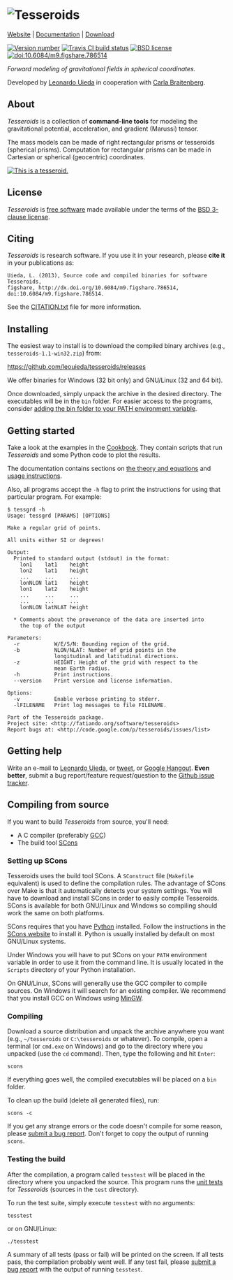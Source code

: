 # ![Tesseroids](https://raw.githubusercontent.com/leouieda/tesseroids/master/doc/_static/banner.png)

[Website](http://www.leouieda.com/tesseroids/) |
[Documentation](http://tesseroids.readthedocs.org/) |
[Download](https://github.com/leouieda/tesseroids/releases)

[![Version number](http://img.shields.io/github/release/leouieda/tesseroids.svg?style=flat)](https://github.com/leouieda/tesseroids/releases)
[![Travis CI build status](http://img.shields.io/travis/leouieda/tesseroids.svg?style=flat)](https://travis-ci.org/leouieda/tesseroids)
[![BSD license](http://img.shields.io/badge/license-BSD-lightgrey.svg?style=flat)](https://github.com/leouieda/tesseroids/blob/master/LICENSE.txt)
[![doi:10.6084/m9.figshare.786514](http://img.shields.io/badge/doi-10.6084/m9.figshare.786514-blue.svg?style=flat)](http://dx.doi.org/10.6084/m9.figshare.786514)

*Forward modeling of gravitational fields in spherical coordinates.*

Developed by [Leonardo Uieda](http://www.leouieda.com)
in cooperation with [Carla Braitenberg](http://lithoflex.org/).

## About

*Tesseroids* is a collection of **command-line tools**
for modeling the gravitational potential, acceleration, and
gradient (Marussi) tensor.

The mass models can be made of right rectangular prisms or tesseroids
(spherical prisms).
Computation for rectangular prisms can be made in Cartesian or spherical
(geocentric) coordinates.

[![This is a tesseroid.](https://raw.githubusercontent.com/leouieda/tesseroids/master/doc/_static/tesseroid.png)](http://tesseroids.readthedocs.org/en/latest/theory.html#what-is-a-tesseroid-anyway)

## License

*Tesseroids* is [free software](http://www.fsf.org/about/what-is-free-software)
made available under the terms of the
[BSD 3-clause license](https://github.com/leouieda/tesseroids/blob/master/LICENSE.txt).

## Citing

*Tesseroids* is research software.
If you use it in your research,
please **cite it** in your publications as:

    Uieda, L. (2013), Source code and compiled binaries for software Tesseroids,
    figshare, http://dx.doi.org/10.6084/m9.figshare.786514,
    doi:10.6084/m9.figshare.786514.

See the
[CITATION.txt](https://github.com/leouieda/tesseroids/blob/master/LICENSE.txt)
file for more information.

## Installing

The easiest way to install is to download the compiled binary archives
(e.g., `tesseroids-1.1-win32.zip`) from:

https://github.com/leouieda/tesseroids/releases

We offer binaries for Windows (32 bit only)
and GNU/Linux (32 and 64 bit).

Once downloaded, simply unpack the archive in the desired directory.
The executables will be in the `bin` folder.
For easier access to the programs, consider
[adding the bin folder to your PATH environment
variable](http://www.computerhope.com/issues/ch000549.htm).

## Getting started

Take a look at the examples in the
[Cookbook](http://tesseroids.readthedocs.org/en/latest/cookbook.html).
They contain scripts that run *Tesseroids* and some Python code to plot the
results.

The documentation contains sections on
[the theory and equations](http://tesseroids.readthedocs.org/en/latest/theory.html)
and [usage instructions](http://tesseroids.readthedocs.org/en/latest/usage.html).

Also, all programs accept the `-h` flag to print the instructions for using
that particular program. For example:

    $ tessgrd -h
    Usage: tessgrd [PARAMS] [OPTIONS]

    Make a regular grid of points.

    All units either SI or degrees!

    Output:
      Printed to standard output (stdout) in the format:
        lon1    lat1    height
        lon2    lat1    height
        ...     ...     ...
        lonNLON lat1    height
        lon1    lat2    height
        ...     ...     ...
        ...     ...     ...
        lonNLON latNLAT height

      * Comments about the provenance of the data are inserted into
        the top of the output

    Parameters:
      -r           W/E/S/N: Bounding region of the grid.
      -b           NLON/NLAT: Number of grid points in the
                   longitudinal and latitudinal directions.
      -z           HEIGHT: Height of the grid with respect to the
                   mean Earth radius.
      -h           Print instructions.
      --version    Print version and license information.

    Options:
      -v           Enable verbose printing to stderr.
      -lFILENAME   Print log messages to file FILENAME.

    Part of the Tesseroids package.
    Project site: <http://fatiando.org/software/tesseroids>
    Report bugs at: <http://code.google.com/p/tesseroids/issues/list>


## Getting help

Write an e-mail to [Leonardo Uieda](http://www.leouieda.com/),
or [tweet](https://twitter.com/leouieda),
or [Google Hangout](https://plus.google.com/+LeonardoUieda).
**Even better**, submit a bug report/feature request/question to the
[Github issue tracker](https://github.com/leouieda/tesseroids/issues).

## Compiling from source

If you want to build *Tesseroids* from source, you'll need:

* A C compiler (preferably [GCC](http://gcc.gnu.org))
* The build tool [SCons](http://www.scons.org/)

### Setting up SCons

Tesseroids uses the build tool SCons.
A `SConstruct` file (`Makefile` equivalent)
is used to define the compilation rules.
The advantage of SCons over Make is that it automatically detects your system
settings.
You will have to download and install SCons
in order to easily compile Tesseroids.
SCons is available for both GNU/Linux and Windows
so compiling should work the same on both platforms.

SCons requires that you have [Python](http://www.python.org) installed.
Follow the instructions in the [SCons website](http://www.scons.org/)
to install it.
Python is usually installed by default on most GNU/Linux systems.

Under Windows you will have to put SCons on
your `PATH` environment variable
in order to use it from the command line.
It is usually located in the `Scripts` directory of your Python installation.

On GNU/Linux, SCons will generally use
the GCC compiler to compile sources.
On Windows it will search for an existing compiler.
We recommend that you install GCC on Windows using
[MinGW](http://mingw.org/).

### Compiling

Download a source distribution and
unpack the archive anywhere you want
(e.g., `~/tesseroids` or `C:\tesseroids` or whatever).
To compile,
open a terminal (or `cmd.exe` on Windows)
and go to the directory where you unpacked (use the `cd` command).
Then, type the following and hit `Enter`:

    scons

If everything goes well, the compiled executables will be placed on a `bin`
folder.

To clean up the build (delete all generated files), run:

    scons -c

If you get any strange errors or the code doesn't compile for some reason,
please [submit a bug report](https://github.com/leouieda/tesseroids/issues).
Don't forget to copy the output of running `scons`.

### Testing the build

After the compilation,
a program called `tesstest`
will be placed in the directory where you unpacked the source.
This program runs the [unit tests](https://en.wikipedia.org/wiki/Unit_testing)
for *Tesseroids* (sources in the `test` directory).

To run the test suite, simply execute `tesstest` with no arguments:

    tesstest

or on GNU/Linux:

    ./tesstest

A summary of all tests (pass or fail) will be printed on the screen.
If all tests pass,
the compilation probably went well.
If any test fail,
please [submit a bug report](https://github.com/leouieda/tesseroids/issues)
with the output of running `tesstest`.
